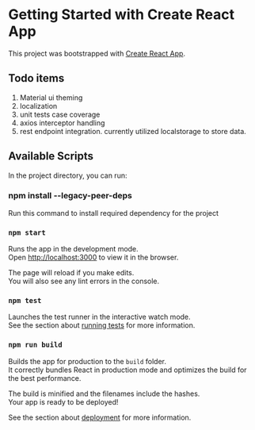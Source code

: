 # Getting Started with Create React App

This project was bootstrapped with [Create React App](https://github.com/facebook/create-react-app).

## Todo items
1. Material ui theming
2. localization 
3. unit tests case coverage
4. axios interceptor handling
5. rest endpoint integration. currently utilized localstorage to store data.


## Available Scripts

In the project directory, you can run:

### npm install --legacy-peer-deps

Run this command to install required dependency for the project

### `npm start`

Runs the app in the development mode.\
Open [http://localhost:3000](http://localhost:3000) to view it in the browser.

The page will reload if you make edits.\
You will also see any lint errors in the console.

### `npm test`

Launches the test runner in the interactive watch mode.\
See the section about [running tests](https://facebook.github.io/create-react-app/docs/running-tests) for more information.

### `npm run build`

Builds the app for production to the `build` folder.\
It correctly bundles React in production mode and optimizes the build for the best performance.

The build is minified and the filenames include the hashes.\
Your app is ready to be deployed!

See the section about [deployment](https://facebook.github.io/create-react-app/docs/deployment) for more information.




